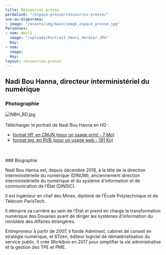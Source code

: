 ```yaml
---
title: Ressources presse
permalink: "/espace-presse/ressources-presse/"
une-ou-diaporama:
- image: "/assets/img/main/image_espace_presse.jpg"
Personnes:
- nom: Henri
  image: "/uploads/Portrait_Henri_Verdier.JPG"
  Key: 
- nom: 
  image: 
  Key: 
layout: ressources-presse
---
```


## Nadi Bou Hanna, directeur interministériel du numérique
### Photographie
![NBH_BD.jpg](/uploads/NBH_BD.jpg)
<br>
<br>
Télécharger le portrait de Nadi Bou Hanna en HD :
* [format tiff, en CMJN (pour un usage print - 7 Mo)](/uploads/NBH_HD.tiff)
* [format jpg, en RVB (pour un usage web - 191 Ko)](/uploads/NBH_BD_600.jpg)
<br>
<br>
### Biographie

Nadi Bou Hanna est, depuis décembre 2018, à la tête de la direction interministérielle du numérique (DINUM), anciennement direction interministérielle du numérique et du système d’information et de communication de l’État (DINSIC).

Il est ingénieur en chef des Mines, diplômé de l’École Polytechnique et de Télécom ParisTech.

Il démarre sa carrière au sein de l’État et prend en charge la transformation numérique des Douanes avant de diriger les systèmes d’information du ministère des Affaires étrangères.

Entrepreneur à partir de 2007, il fonde Adminext, cabinet de conseil en stratégie numérique, et 6Tzen, éditeur logiciel de dématérialisation du service public. Il crée Workibox en 2017 pour simplifier la vie administrative et la gestion des TPE et PME. 